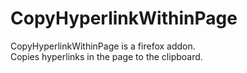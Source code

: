 # CopyHyperlinkWithinPage
CopyHyperlinkWithinPage is a firefox addon.  
Copies hyperlinks in the page to the clipboard.
